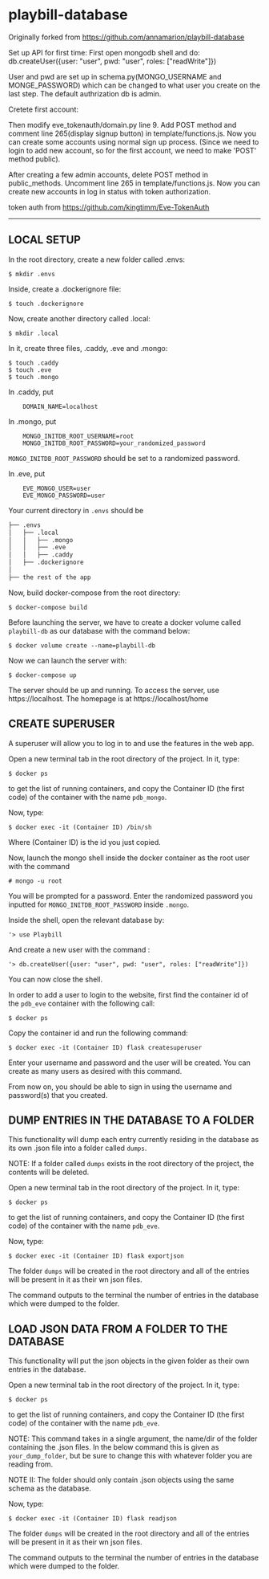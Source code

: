 # playbill-database

Originally forked from https://github.com/annamarion/playbill-database

Set up API for first time:
First open mongodb shell and do:
db.createUser({user: "user", pwd: "user", roles: ["readWrite"]})

User and pwd are set up in schema.py(MONGO_USERNAME and MONGE_PASSWORD) which can be changed to what user you create on the last step. The default authrization db is admin.

Cretete first account:

Then modify eve_tokenauth/domain.py line 9. Add POST method and comment line 265(display signup button) in template/functions.js. Now you can create some accounts using normal sign up process. (Since we need to login to add new account, so for the first account, we need to make 'POST' method public).

After creating a few admin accounts, delete POST method in public_methods. Uncomment line 265 in template/functions.js.
Now you can create new accounts in log in status with token authorization.

token auth from https://github.com/kingtimm/Eve-TokenAuth


-------------------
LOCAL SETUP
-------
In the root directory, create a new folder called .envs:

    $ mkdir .envs

Inside, create a .dockerignore file:

    $ touch .dockerignore

Now, create another directory called .local:

    $ mkdir .local

In it, create three files, .caddy, .eve and .mongo:

    $ touch .caddy
    $ touch .eve
    $ touch .mongo

In .caddy, put
```
    DOMAIN_NAME=localhost
```

In .mongo, put
```
    MONGO_INITDB_ROOT_USERNAME=root
    MONGO_INITDB_ROOT_PASSWORD=your_randomized_password
```
`MONGO_INITDB_ROOT_PASSWORD` should be set to a randomized password.

In .eve, put
```
    EVE_MONGO_USER=user
    EVE_MONGO_PASSWORD=user
```

Your current directory in `.envs` should be
```bash
├── .envs
│   ├── .local
│   │   ├── .mongo
│   │   ├── .eve
│   │   ├── .caddy
│   ├── .dockerignore
│
├── the rest of the app
```

Now, build docker-compose from the root directory:

    $ docker-compose build

Before launching the server, we have to create a docker volume called
`playbill-db` as our database with the command below:

    $ docker volume create --name=playbill-db

Now we can launch the server with:

    $ docker-compose up

The server should be up and running. To access the server, use https://localhost.
The homepage is at https://localhost/home


CREATE SUPERUSER
----
A superuser will allow you to log in to and use the features in the web app.

Open a new terminal tab in the root directory of the project. In it, type:

    $ docker ps

to get the list of running containers, and copy the Container ID (the first code)
of the container with the name `pdb_mongo`.

Now, type:

    $ docker exec -it (Container ID) /bin/sh

Where (Container ID) is the id you just copied.

Now, launch the mongo shell inside the docker container as the root user with
the command

    # mongo -u root

You will be prompted for a password. Enter the randomized password you inputted
for `MONGO_INITDB_ROOT_PASSWORD` inside `.mongo`.

Inside the shell, open the relevant database by:

    '> use Playbill

And create a new user with the command :

    '> db.createUser({user: "user", pwd: "user", roles: ["readWrite"]})

You can now close the shell.

In order to add a user to login to the website, first find the container id of
the `pdb_eve` container with the following call:

    $ docker ps

Copy the container id and run the following command:

    $ docker exec -it (Container ID) flask createsuperuser

Enter your username and password and the user will be created. You can create as
many users as desired with this command.

From now on, you should be able to sign in using the username and password(s)
that you created.


DUMP ENTRIES IN THE DATABASE TO A FOLDER
---
This functionality will dump each entry currently residing in the database as
its own .json file into a folder called `dumps`.

NOTE: If a folder called `dumps`
exists in the root directory of the project, the contents will be deleted.

Open a new terminal tab in the root directory of the project. In it, type:

    $ docker ps

to get the list of running containers, and copy the Container ID (the first code)
of the container with the name `pdb_eve`.

Now, type:

    $ docker exec -it (Container ID) flask exportjson

The folder `dumps` will be created in the root directory and all of the
entries will be present in it as their wn json files.

The command outputs to the terminal the number of entries in the database which
were dumped to the folder.


LOAD JSON DATA FROM A FOLDER TO THE DATABASE
---
This functionality will put the json objects in the given folder as their own
entries in the database.

Open a new terminal tab in the root directory of the project. In it, type:

    $ docker ps

to get the list of running containers, and copy the Container ID (the first code)
of the container with the name `pdb_eve`.

NOTE: This command takes in a single argument, the name/dir of the folder
containing the .json files. In the below command this is given as `your_dump_folder`,
but be sure to change this with whatever folder you are reading from.

NOTE II: The folder should only contain .json objects using the same schema as
the database.

Now, type:

    $ docker exec -it (Container ID) flask readjson

The folder `dumps` will be created in the root directory and all of the
entries will be present in it as their wn json files.

The command outputs to the terminal the number of entries in the database which
were dumped to the folder.
